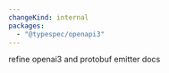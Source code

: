 ```yaml
---
changeKind: internal
packages:
  - "@typespec/openapi3"
---
```


refine openai3 and protobuf emitter docs